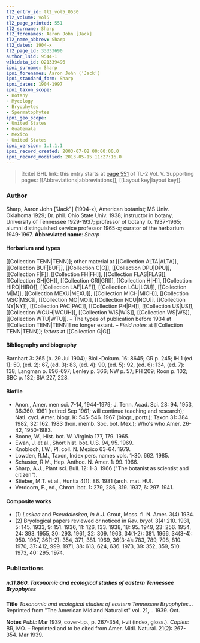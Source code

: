 ```yaml
---
tl2_entry_id: tl2_vol5_0530
tl2_volume: vol5
tl2_page_printed: 551
tl2_surname: Sharp
tl2_forenames: Aaron John [Jack]
tl2_name_abbrev: Sharp
tl2_dates: 1904-x
tl2_page_id: 33333690
author_lsid: 9544-1
wikidata_id: Q21339496
ipni_surname: Sharp
ipni_forenames: Aaron John ('Jack')
ipni_standard_form: Sharp
ipni_dates: 1904-1997
ipni_taxon_scope: 
- Botany
- Mycology
- Bryophytes
- Spermatophytes
ipni_geo_scope: 
- United States
- Guatemala
- Mexico
- United States
ipni_version: 1.1.1.1
ipni_record_created: 2003-07-02 00:00:00.0
ipni_record_modified: 2013-05-15 11:27:16.0
---
```



> [!cite] BHL link: this entry starts at [page 551](https://www.biodiversitylibrary.org/page/33333690) of TL-2 Vol. V.
> Supporting pages: [[Abbreviations|abbreviations]], [[Layout key|layout key]].

### Author

Sharp, Aaron John \["Jack"\] (1904-x), American botanist; MS Univ. Oklahoma 1929; Dr. phil. Ohio State Univ. 1938; instructor in botany, University of Tennessee 1929-1937; professor of botany ib. 1937-1965; alumni distinguished service professor 1965-x; curator of the herbarium 1949-1967. 
**Abbreviated name**: *Sharp*

#### Herbarium and types

[[Collection TENN|TENN]]; other material at [[Collection ALTA|ALTA]], [[Collection BUF|BUF]], [[Collection C|C]], [[Collection DPU|DPU]], [[Collection F|F]], [[Collection FH|FH]], [[Collection FLAS|FLAS]], [[Collection GH|GH]], [[Collection GRI|GRI]], [[Collection H|H]], [[Collection HIRO|HIRO]], [[Collection LAF|LAF]], [[Collection LCU|LCU]], [[Collection M|M]], [[Collection MEXU|MEXU]], [[Collection MICH|MICH]], [[Collection MSC|MSC]], [[Collection MO|MO]], [[Collection NCU|NCU]], [[Collection NY|NY]], [[Collection PAC|PAC]], [[Collection PH|PH]], [[Collection US|US]], [[Collection WCUH|WCUH]], [[Collection WIS|WIS]], [[Collection WS|WS]], [[Collection WTU|WTU]]. – The types of publication before 1934 at [[Collection TENN|TENN]] no longer extant. – *Field notes* at [[Collection TENN|TENN]]; *letters* at [[Collection G|G]].

#### Bibliography and biography

Barnhart 3: 265 (b. 29 Jul 1904); Biol.-Dokum. 16: 8645; GR p. 245; IH 1 (ed. 1): 50, (ed. 2): 67, (ed. 3): 83, (ed. 4): 90, (ed. 5): 92, (ed. 6): 134, (ed. 7): 138; Langman p. 696-697; Lenley p. 366; NW p. 57; PH 209; Roon p. 102; SBC p. 132; SIA 227, 228.

#### Biofile

- Anon., Amer. men sci. 7-14, 1944-1979; J. Tenn. Acad. Sci. 28: 94. 1953, 36:360. 1961 (retired Sep 1961; will continue teaching and research); Natl. cycl. Amer. biogr. K: 545-546. 1967 (biogr., portr.); Taxon 31: 384. 1982, 32: 162. 1983 (hon. memb. Soc. bot. Mex.); Who's who Amer. 26-42, 1950-1983.
- Boone, W., Hist. bot. W. Virginia 177, 179. 1965.
- Ewan, J. et al., Short hist. bot. U.S. 94, 95. 1969.
- Knobloch, I.W., Pl. coll. N. Mexico 63-64. 1979.
- Lowden, R.M., Taxon, Index pers. names vols. 1-30. 662. 1985.
- Schuster, R.M., Hep. Anthoc. N. Amer. 1: 99. 1966.
- Sharp, A.J., Plant sci. Bull. 12: 1-3. 1966 ("The botanist as scientist and citizen").
- Stieber, M.T. et al., Huntia 4(1): 86. 1981 (arch. mat. HU).
- Verdoorn, F., ed., Chron. bot. 1: 279, 286, 319. 1937, 6: 297. 1941.

#### Composite works

- (1) *Leskea* and *Pseudoleskea, in* A.J. Grout, Moss. fl. N. Amer. 3(4) 1934.
- (2) Bryological papers reviewed or noticed in *Rev. bryol.* 3(4: 210. 1931, 5: 145. 1933, 9: 151. 1936, 11: 126, 133. 1938, 18: 95. 1949, 23: 256. 1954, 24: 393. 1955, 30: 293. 1961, 32: 309. 1963, 34(1-2): 381. 1966, 34(3-4): 950. 1967, 36(1-2): 354, 371, 381. 1969, 36(3-4): 783, 789, 798, 810. 1970, 37: 412, 999. 1971, 38: 613, 624, 636. 1973, 39: 352, 359, 510. 1973, 40: 295. 1974.

### Publications

##### n.11.860. Taxonomic and ecological studies of eastern Tennessee Bryophytes

**Title**
*Taxonomic and ecological studies of eastern Tennessee Bryophytes*... Reprinted from "The American Midland Naturalist" vol. 21,... 1939. Oct.

**Notes**
*Publ*.: Mar 1939, cover-t.p., p. 267-354, i-vii (index, gloss.). *Copies*: BR, MO. – Reprinted and to be cited from Amer. Midl. Natural. 21(2): 267-354. Mar 1939.

